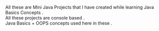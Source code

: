 All these are Mini Java Projects that I have created while learning Java Basics Concepts .</br>
All these projects are console based .</br>
Java Basics + OOPS concepts used here in these .</br>
